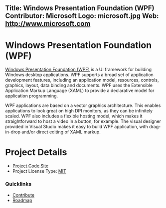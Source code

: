 Title: Windows Presentation Foundation (WPF)
Contributor: Microsoft
Logo: microsoft.jpg
Web: http://www.microsoft.com
---
# Windows Presentation Foundation (WPF)

[Windows Presentation Foundation (WPF)](https://github.com/dotnet/wpf) is a UI framework for building Windows desktop applications. 
WPF supports a broad set of application development features, including an application model, resources, controls, graphics, layout, 
data binding and documents. WPF uses the Extensible Application Markup Language (XAML) to provide a declarative model for application 
programming.

WPF applications are based on a vector graphics architecture. This enables applications to look great on high DPI monitors, as they 
can be infinitely scaled. WPF also includes a flexible hosting model, which makes it straightforward to host a video in a button, 
for example. The visual designer provided in Visual Studio makes it easy to build WPF application, with drag-in-drop and/or direct 
editing of XAML markup.

# Project Details

* [Project Code Site](https://github.com/dotnet/wpf)
* Project License Type: [MIT](https://github.com/dotnet/wpf/blob/master/LICENSE.TXT)

### Quicklinks

* [Contribute](https://github.com/dotnet/wpf/blob/master/Documentation/contributing.md)
* [Roadmap](https://github.com/dotnet/wpf/blob/master/roadmap.md)
